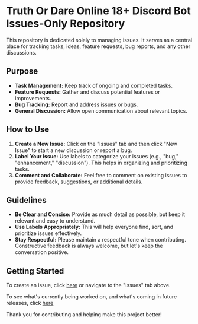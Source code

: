# Truth Or Dare Online 18+ Discord Bot Issues-Only Repository

This repository is dedicated solely to managing issues. It serves as a central place for tracking tasks, ideas, feature requests, bug reports, and any other discussions.

## Purpose

- **Task Management:** Keep track of ongoing and completed tasks.
- **Feature Requests:** Gather and discuss potential features or improvements.
- **Bug Tracking:** Report and address issues or bugs.
- **General Discussion:** Allow open communication about relevant topics.

## How to Use

1. **Create a New Issue:** Click on the "Issues" tab and then click "New Issue" to start a new discussion or report a bug.
2. **Label Your Issue:** Use labels to categorize your issues (e.g., "bug," "enhancement," "discussion"). This helps in organizing and prioritizing tasks.
3. **Comment and Collaborate:** Feel free to comment on existing issues to provide feedback, suggestions, or additional details.

## Guidelines

- **Be Clear and Concise:** Provide as much detail as possible, but keep it relevant and easy to understand.
- **Use Labels Appropriately:** This will help everyone find, sort, and prioritize issues effectively.
- **Stay Respectful:** Please maintain a respectful tone when contributing. Constructive feedback is always welcome, but let's keep the conversation positive.

## Getting Started

To create an issue, click [here](../../issues) or navigate to the "Issues" tab above.

To see what's currently being worked on, and what's coming in future releases, click [here](https://github.com/users/Vulps22/projects/5)

Thank you for contributing and helping make this project better!

